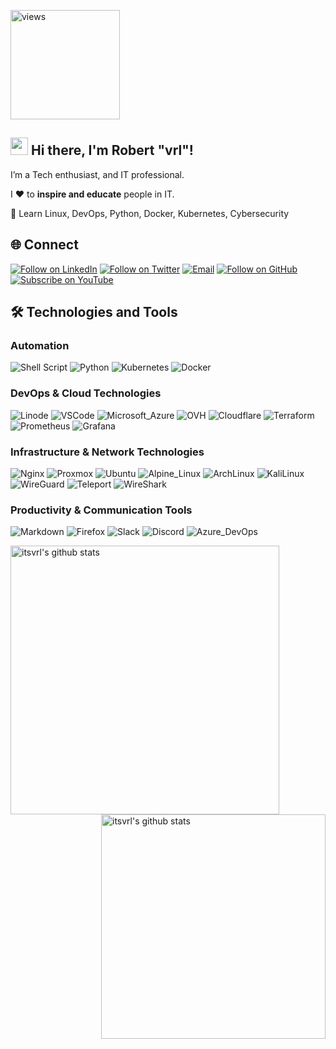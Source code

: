 <a href="https://github.com/itsvrl"><img alt="views" title="Github views" src="https://komarev.com/ghpvc/?username=itsvrl&style=for-the-badge" width="175"/></a>
## <img src="https://media.giphy.com/media/hvRJCLFzcasrR4ia7z/giphy.gif" width="28"> Hi there, I'm Robert "vrl"!
I’m a Tech enthusiast, and IT professional.

I ❤️ to **inspire and educate** people in IT.

🚀 Learn Linux, DevOps, Python, Docker, Kubernetes, Cybersecurity
## 🌐 Connect
<p align="left">
  <a href="https://www.linkedin.com/in/r-kvam/"><img title="Follow on LinkedIn" src="https://img.shields.io/badge/LinkedIn-0077B5?style=for-the-badge&logo=linkedin&logoColor=white"/></a>
  <a href="https://twitter.com/vrlinux"><img title="Follow on Twitter" src="https://img.shields.io/badge/Twitter-1DA1F2?style=for-the-badge&logo=twitter&logoColor=white"/></a>
  <a href="mailto:me@vrl.sh"><img title="Email" src="https://img.shields.io/badge/Protonmail-1F2851?style=for-the-badge&logo=protonmail&logoColor=white"/></a>
  <a href="https://github.com/itsvrl"><img title="Follow on GitHub" src="https://img.shields.io/badge/GitHub-100000?style=for-the-badge&logo=github&logoColor=white"/></a>
  <a href="https://www.youtube.com/@_vr?sub_confirmation=1"><img title="Subscribe on YouTube" src="https://img.shields.io/badge/YouTube-FF0000?style=for-the-badge&logo=youtube&logoColor=white"/></a>
</p>

## 🛠️ Technologies and Tools
### Automation
<p>
  <img alt="Shell Script" src="https://img.shields.io/badge/Shell_Script%20-282C34.svg?&style=for-the-badge&logo=gnu-bash&logoColor=white"/>
  <img alt="Python" src="https://img.shields.io/badge/-Python-407EAF?style=for-the-badge&&logo=python&logoColor=white" />
  <img alt="Kubernetes" src="https://img.shields.io/badge/-Kubernetes-326CE5?style=for-the-badge&&logo=kubernetes&logoColor=white" />
  <img alt="Docker" src="https://img.shields.io/badge/-Docker-2496ED?style=for-the-badge&&logo=docker&logoColor=white" />
</p>

### DevOps & Cloud Technologies
<p>
  <img alt="Linode" src="https://img.shields.io/badge/-Linode-1CB35C?style=for-the-badge&&logo=linode&logoColor=white" />
  <img alt="VSCode" src="https://img.shields.io/badge/-VSCode-007ACC?style=for-the-badge&&logo=visual-studio-code&logoColor=white" />
  <img alt="Microsoft_Azure" src="https://img.shields.io/badge/-Microsoft_Azure-007ACC?style=for-the-badge&&logo=microsoft-azure&logoColor=white" />
  <img alt="OVH" src="https://img.shields.io/badge/-OVH_Cloud_Hosting-000E9C?style=for-the-badge&&logo=ovh&logoColor=white" />
  <img alt="Cloudflare" src="https://img.shields.io/badge/-Cloudflare-F38020?style=for-the-badge&&logo=cloudflare&logoColor=white" />
  <img alt="Terraform" src="https://img.shields.io/badge/-Terraform-7B42BC?style=for-the-badge&&logo=terraform&logoColor=white" />
  <img alt="Prometheus" src="https://img.shields.io/badge/-Prometheus-E6522C?style=for-the-badge&&logo=prometheus&logoColor=white" />
  <img alt="Grafana" src="https://img.shields.io/badge/-Grafana-F46800?style=for-the-badge&&logo=grafana&logoColor=white" />
</p>

### Infrastructure & Network Technologies
<p>
  
  <img alt="Nginx" src="https://img.shields.io/badge/-Nginx-009639?style=for-the-badge&&logo=nginx&logoColor=white" />
  <img alt="Proxmox" src="https://img.shields.io/badge/-Proxmox-E57000?style=for-the-badge&&logo=proxmox&logoColor=white" /> 
  <img alt="Ubuntu" src="https://img.shields.io/badge/-Ubuntu-E95420?style=for-the-badge&&logo=ubuntu&logoColor=white" /> 
  <img alt="Alpine_Linux" src="https://img.shields.io/badge/-Alpine_Linux-0D597F?style=for-the-badge&&logo=alpine-linux&logoColor=white" />
  <img alt="ArchLinux" src="https://img.shields.io/badge/-Arch_Linux-1793D1?style=for-the-badge&&logo=arch-linux&logoColor=white" />
  <img alt="KaliLinux" src="https://img.shields.io/badge/-Kali_Linux-557C94?style=for-the-badge&&logo=kali-linux&logoColor=white" />
  <img alt="WireGuard" src="https://img.shields.io/badge/-WireGuard-88171A?style=for-the-badge&&logo=wireguard&logoColor=white" /> 
  <img alt="Teleport" src="https://img.shields.io/badge/-Teleport-512FC9?style=for-the-badge&&logo=teleport&logoColor=white" />
  <img alt="WireShark" src="https://img.shields.io/badge/-WireShark-1679A7?style=for-the-badge&&logo=wireshark&logoColor=white" /> 
</p>

### Productivity & Communication Tools
<p>
  <img alt="Markdown" src="https://img.shields.io/badge/Markdown-282C34.svg?&style=for-the-badge&logo=markdown&logoColor=white"/>
  <img alt="Firefox" src="https://img.shields.io/badge/-Firefox-FB542B?style=for-the-badge&&logo=firefox&logoColor=white" /> 
  <img alt="Slack" src="https://img.shields.io/badge/-Slack-4A154B?style=for-the-badge&&logo=slack&logoColor=white" /> 
  <img alt="Discord" src="https://img.shields.io/badge/-Discord-5865F2?style=for-the-badge&&logo=discord&logoColor=white" />
  <img alt="Azure_DevOps" src="https://img.shields.io/badge/-Azure_DevOps-007ACC?style=for-the-badge&&logo=azure-devops&logoColor=white" />
</p>



<img align="left" width="430" height="auto" alt="itsvrl's github stats" src="https://github-readme-stats.vercel.app/api?username=itsvrl&hide_border=true&title_color=0ff54c&icon_color=0ff54c&text_color=c9d1d9&bg_color=0d1117&show_icons=true;count_private=true&amp;include_all_commits=true">

<img align="right" width="359" height="auto" alt="itsvrl's github stats" src="https://github-readme-stats.vercel.app/api/top-langs/?username=itsvrl&hide_border=true&title_color=0ff54c&icon_color=0ff54c&text_color=c9d1d9&bg_color=0d1117&layout=compact&amp;show_icons=true&amp;">

